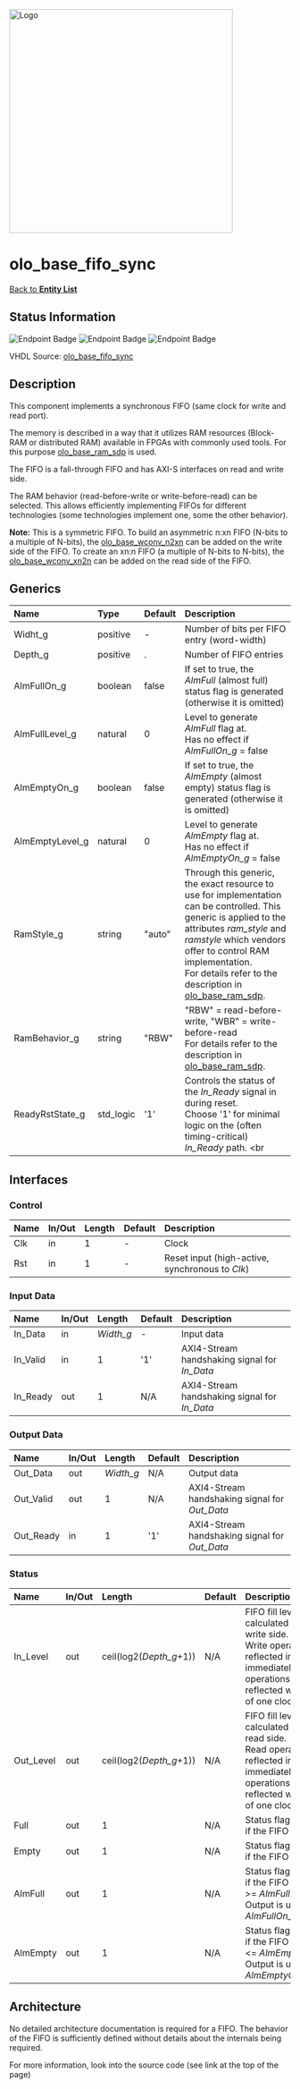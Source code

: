 <img src="../Logo.png" alt="Logo" width="400">

# olo_base_fifo_sync

[Back to **Entity List**](../EntityList.md)

## Status Information

![Endpoint Badge](https://img.shields.io/endpoint?url=https://storage.googleapis.com/open-logic-badges/coverage/olo_base_fifo_sync.json?cacheSeconds=0)
![Endpoint Badge](https://img.shields.io/endpoint?url=https://storage.googleapis.com/open-logic-badges/branches/olo_base_fifo_sync.json?cacheSeconds=0)
![Endpoint Badge](https://img.shields.io/endpoint?url=https://storage.googleapis.com/open-logic-badges/issues/olo_base_fifo_sync.json?cacheSeconds=0)

VHDL Source: [olo_base_fifo_sync](../../src/base/vhdl/olo_base_fifo_sync.vhd)

## Description

This component implements a synchronous FIFO (same clock for write and read port).

The memory is described in a way that it utilizes RAM resources (Block-RAM or distributed RAM) available in FPGAs with
commonly used tools. For this purpose [olo_base_ram_sdp](./olo_base_ram_sdp.md) is used.

The FIFO is a fall-through FIFO and has AXI-S interfaces on read and write side.

The RAM behavior (read-before-write or write-before-read) can be selected. This allows efficiently implementing FIFOs
for different technologies (some technologies implement one, some the other behavior).

**Note:** This is a symmetric FIFO.
To build an asymmetric n:xn FIFO (N-bits to a multiple of N-bits), the [olo_base_wconv_n2xn](./olo_base_wconv_n2xn.md)
can be added on the write side of the FIFO.
To create an xn:n FIFO (a multiple of N-bits to N-bits), the [olo_base_wconv_xn2n](./olo_base_wconv_xn2n.md)
can be added on the read side of the FIFO.

## Generics

| Name            | Type      | Default | Description                                                  |
| :-------------- | :-------- | ------- | :----------------------------------------------------------- |
| Widht_g         | positive  | -       | Number of bits per FIFO entry (word-width)                   |
| Depth_g         | positive  | .       | Number of FIFO entries                                       |
| AlmFullOn_g     | boolean   | false   | If set to true, the _AlmFull_ (almost full) status flag is generated (otherwise it is omitted) |
| AlmFullLevel_g  | natural   | 0       | Level to generate _AlmFull_ flag at. <br>Has no effect if _AlmFullOn_g_ = false |
| AlmEmptyOn_g    | boolean   | false   | If set to true, the _AlmEmpty_ (almost empty) status flag is generated (otherwise it is omitted) |
| AlmEmptyLevel_g | natural   | 0       | Level to generate _AlmEmpty_ flag at. <br>Has no effect if _AlmEmptyOn_g_ = false |
| RamStyle_g      | string    | "auto"  | Through this generic, the exact resource to use for implementation can be controlled. This generic is applied to the attributes _ram_style_ and _ramstyle_ which vendors offer to control RAM implementation.<br>For details refer to the description in [olo_base_ram_sdp](./olo_base_ram_sdp.md). |
| RamBehavior_g   | string    | "RBW"   | "RBW" = read-before-write, "WBR" = write-before-read<br/>For details refer to the description in [olo_base_ram_sdp](./olo_base_ram_sdp.md). |
| ReadyRstState_g | std_logic | '1'     | Controls the status of the _In_Ready_ signal in during reset.<br> Choose '1' for minimal logic on the (often timing-critical) _In_Ready_ path. <br |

## Interfaces

### Control

| Name | In/Out | Length | Default | Description                                     |
| :--- | :----- | :----- | ------- | :---------------------------------------------- |
| Clk  | in     | 1      | -       | Clock                                           |
| Rst  | in     | 1      | -       | Reset input (high-active, synchronous to _Clk_) |

### Input Data

| Name     | In/Out | Length    | Default | Description                                  |
| :------- | :----- | :-------- | ------- | :------------------------------------------- |
| In_Data  | in     | _Width_g_ | -       | Input data                                   |
| In_Valid | in     | 1         | '1'     | AXI4-Stream handshaking signal for _In_Data_ |
| In_Ready | out    | 1         | N/A     | AXI4-Stream handshaking signal for _In_Data_ |

### Output Data

| Name      | In/Out | Length    | Default | Description                                   |
| :-------- | :----- | :-------- | ------- | :-------------------------------------------- |
| Out_Data  | out    | _Width_g_ | N/A     | Output data                                   |
| Out_Valid | out    | 1         | N/A     | AXI4-Stream handshaking signal for _Out_Data_ |
| Out_Ready | in     | 1         | '1'     | AXI4-Stream handshaking signal for _Out_Data_ |

### Status

| Name      | In/Out | Length                  | Default | Description                                                  |
| :-------- | :----- | :---------------------- | ------- | :----------------------------------------------------------- |
| In_Level  | out    | ceil(log2(_Depth_g_+1)) | N/A     | FIFO fill level calculated on the write side. <br>Write operations are reflected in the level immediately, read operations are reflected with a delay of one clock cycle. |
| Out_Level | out    | ceil(log2(_Depth_g_+1)) | N/A     | FIFO fill level calculated on the read side. <br>Read operations are reflected in the level immediately, write operations are reflected with a delay of one clock cycle. |
| Full      | out    | 1                       | N/A     | Status flag. Asserted if the FIFO is full.                   |
| Empty     | out    | 1                       | N/A     | Status flag. Asserted if the FIFO is empty.                  |
| AlmFull   | out    | 1                       | N/A     | Status flag. Asserted if the FIFO fill level is >= _AlmFullLevel_g_.<br>Output is undefined if _AlmFullOn_g_=false. |
| AlmEmpty  | out    | 1                       | N/A     | Status flag. Asserted if the FIFO fill level is <= _AlmEmptyevel_g_.<br>Output is undefined if _AlmEmptyOn_g_=false. |

## Architecture

No detailed architecture documentation is required for a FIFO. The behavior of the FIFO is sufficiently defined without
details about the internals being required.

For more information, look into the source code (see link at the top of the page)
